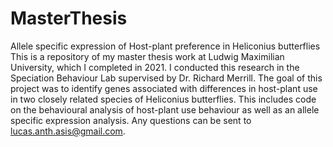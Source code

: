 # MasterThesis
Allele specific expression of Host-plant preference in Heliconius butterflies
This is a repository of my master thesis work at Ludwig Maximilian University, which I completed in 2021. I conducted this research in the Speciation Behaviour Lab supervised by Dr. Richard Merrill.
The goal of this project was to identify genes associated with differences in host-plant use in two closely related species of Heliconius butterflies. This includes code on the behavioural analysis of host-plant use behaviour as well as an allele specific expression analysis. Any questions can be sent to lucas.anth.asis@gmail.com.
